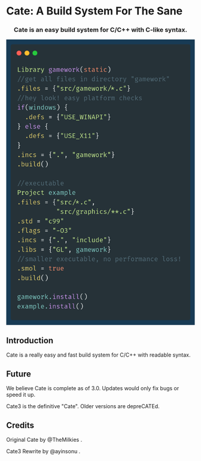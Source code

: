 # Cate: A Build System For The Sane
<h3 align="center">
  Cate is an easy build system for C/C++ with C-like syntax.
</h3>
<p align="center">
  <img align="center" src="github_stuff/screenshot.png">
</p>

## Introduction
Cate is a really easy and fast build system for C/C++ with readable syntax.

## Future
We believe Cate is complete as of 3.0. Updates would only fix bugs or speed it up.

Cate3 is the definitive "Cate". Older versions are depreCATEd.

## Credits  
Original Cate by @TheMilkies .

Cate3 Rewrite by @ayinsonu .